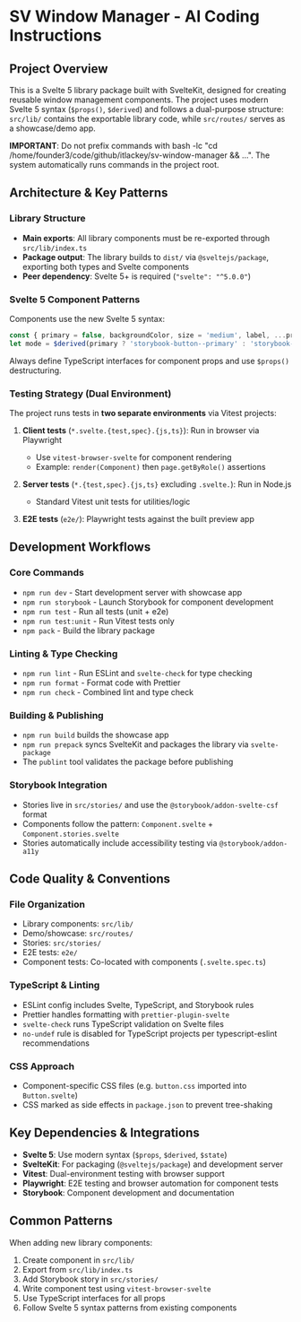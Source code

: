 # SV Window Manager - AI Coding Instructions

## Project Overview
This is a Svelte 5 library package built with SvelteKit, designed for creating reusable window management components. The project uses modern Svelte 5 syntax (`$props()`, `$derived`) and follows a dual-purpose structure: `src/lib/` contains the exportable library code, while `src/routes/` serves as a showcase/demo app.


**IMPORTANT**: Do not prefix commands with bash -lc "cd /home/founder3/code/github/itlackey/sv-window-manager && ...". The system automatically runs commands in the project root.

## Architecture & Key Patterns

### Library Structure
- **Main exports**: All library components must be re-exported through `src/lib/index.ts`
- **Package output**: The library builds to `dist/` via `@sveltejs/package`, exporting both types and Svelte components
- **Peer dependency**: Svelte 5+ is required (`"svelte": "^5.0.0"`)

### Svelte 5 Component Patterns
Components use the new Svelte 5 syntax:
```typescript
const { primary = false, backgroundColor, size = 'medium', label, ...props }: Props = $props();
let mode = $derived(primary ? 'storybook-button--primary' : 'storybook-button--secondary');
```
Always define TypeScript interfaces for component props and use `$props()` destructuring.

### Testing Strategy (Dual Environment)
The project runs tests in **two separate environments** via Vitest projects:

1. **Client tests** (`*.svelte.{test,spec}.{js,ts}`): Run in browser via Playwright
   - Use `vitest-browser-svelte` for component rendering
   - Example: `render(Component)` then `page.getByRole()` assertions

2. **Server tests** (`*.{test,spec}.{js,ts}` excluding `.svelte.`): Run in Node.js
   - Standard Vitest unit tests for utilities/logic

3. **E2E tests** (`e2e/`): Playwright tests against the built preview app

## Development Workflows

### Core Commands
- `npm run dev` - Start development server with showcase app
- `npm run storybook` - Launch Storybook for component development
- `npm run test` - Run all tests (unit + e2e)
- `npm run test:unit` - Run Vitest tests only
- `npm pack` - Build the library package

### Linting & Type Checking

- `npm run lint` - Run ESLint and `svelte-check` for type checking
- `npm run format` - Format code with Prettier
- `npm run check` - Combined lint and type check

### Building & Publishing
- `npm run build` builds the showcase app
- `npm run prepack` syncs SvelteKit and packages the library via `svelte-package`
- The `publint` tool validates the package before publishing

### Storybook Integration
- Stories live in `src/stories/` and use the `@storybook/addon-svelte-csf` format
- Components follow the pattern: `Component.svelte` + `Component.stories.svelte`
- Stories automatically include accessibility testing via `@storybook/addon-a11y`

## Code Quality & Conventions

### File Organization
- Library components: `src/lib/`
- Demo/showcase: `src/routes/`
- Stories: `src/stories/` 
- E2E tests: `e2e/`
- Component tests: Co-located with components (`.svelte.spec.ts`)

### TypeScript & Linting
- ESLint config includes Svelte, TypeScript, and Storybook rules
- Prettier handles formatting with `prettier-plugin-svelte`
- `svelte-check` runs TypeScript validation on Svelte files
- `no-undef` rule is disabled for TypeScript projects per typescript-eslint recommendations

### CSS Approach
- Component-specific CSS files (e.g. `button.css` imported into `Button.svelte`)
- CSS marked as side effects in `package.json` to prevent tree-shaking

## Key Dependencies & Integrations
- **Svelte 5**: Use modern syntax (`$props`, `$derived`, `$state`)
- **SvelteKit**: For packaging (`@sveltejs/package`) and development server
- **Vitest**: Dual-environment testing with browser support
- **Playwright**: E2E testing and browser automation for component tests
- **Storybook**: Component development and documentation

## Common Patterns
When adding new library components:
1. Create component in `src/lib/`
2. Export from `src/lib/index.ts`
3. Add Storybook story in `src/stories/`
4. Write component test using `vitest-browser-svelte`
5. Use TypeScript interfaces for all props
6. Follow Svelte 5 syntax patterns from existing components
